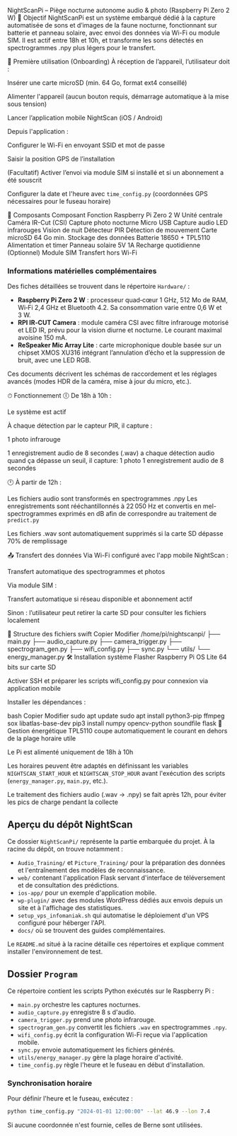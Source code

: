 NightScanPi – Piège nocturne autonome audio & photo (Raspberry Pi Zero 2 W)
🎯 Objectif
NightScanPi est un système embarqué dédié à la capture automatisée de sons et d’images de la faune nocturne, fonctionnant sur batterie et panneau solaire, avec envoi des données via Wi-Fi ou module SIM. Il est actif entre 18h et 10h, et transforme les sons détectés en spectrogrammes .npy plus légers pour le transfert.

🧭 Première utilisation (Onboarding)
À réception de l’appareil, l’utilisateur doit :

Insérer une carte microSD (min. 64 Go, format ext4 conseillé)

Alimenter l'appareil (aucun bouton requis, démarrage automatique à la mise sous tension)

Lancer l’application mobile NightScan (iOS / Android)

Depuis l'application :

Configurer le Wi-Fi en envoyant SSID et mot de passe

Saisir la position GPS de l’installation

(Facultatif) Activer l’envoi via module SIM si installé et si un abonnement a été souscrit

Configurer la date et l'heure avec `time_config.py` (coordonnées GPS nécessaires pour le fuseau horaire)

🧩 Composants
Composant	Fonction
Raspberry Pi Zero 2 W	Unité centrale
Caméra IR-Cut (CSI)	Capture photo nocturne
Micro USB	Capture audio
LED infrarouges	Vision de nuit
Détecteur PIR	Détection de mouvement
Carte microSD 64 Go min.	Stockage des données
Batterie 18650 + TPL5110	Alimentation et timer
Panneau solaire 5V 1A	Recharge quotidienne
(Optionnel) Module SIM	Transfert hors Wi-Fi
### Informations matérielles complémentaires

Des fiches détaillées se trouvent dans le répertoire `Hardware/` :

- **Raspberry Pi Zero 2 W** : processeur quad‑cœur 1 GHz, 512 Mo de RAM, Wi‑Fi 2,4 GHz et Bluetooth 4.2. Sa consommation varie entre 0,6 W et 3 W.
- **RPI IR‑CUT Camera** : module caméra CSI avec filtre infrarouge motorisé et LED IR, prévu pour la vision diurne et nocturne. Le courant maximal avoisine 150 mA.
- **ReSpeaker Mic Array Lite** : carte microphonique double basée sur un chipset XMOS XU316 intégrant l’annulation d’écho et la suppression de bruit, avec une LED RGB.

Ces documents décrivent les schémas de raccordement et les réglages avancés (modes HDR de la caméra, mise à jour du micro, etc.).

⏱ Fonctionnement
🕕 De 18h à 10h :

Le système est actif

À chaque détection par le capteur PIR, il capture :

1 photo infrarouge

1 enregistrement audio de 8 secondes (.wav)
a chaque détection audio quand ça dépasse un seuil, il capture:
1 photo 
1 enregistrement audio de 8 secondes

🕛 À partir de 12h :

Les fichiers audio sont transformés en spectrogrammes .npy
Les enregistrements sont rééchantillonnés à 22 050 Hz et convertis en
mel-spectrogrammes exprimés en dB afin de correspondre au traitement de
`predict.py`

Les fichiers .wav sont automatiquement supprimés si la carte SD dépasse 70% de remplissage

📤 Transfert des données
Via Wi-Fi configuré avec l'app mobile NightScan :

Transfert automatique des spectrogrammes et photos

Via module SIM :

Transfert automatique si réseau disponible et abonnement actif

Sinon : l’utilisateur peut retirer la carte SD pour consulter les fichiers localement

📁 Structure des fichiers
swift
Copier
Modifier
/home/pi/nightscanpi/
├── main.py
├── audio_capture.py
├── camera_trigger.py
├── spectrogram_gen.py
├── wifi_config.py
├── sync.py
└── utils/
    └── energy_manager.py
🛠 Installation système
Flasher Raspberry Pi OS Lite 64 bits sur carte SD

Activer SSH et préparer les scripts wifi_config.py pour connexion via application mobile

Installer les dépendances :

bash
Copier
Modifier
sudo apt update
sudo apt install python3-pip ffmpeg sox libatlas-base-dev
pip3 install numpy opencv-python soundfile flask
🔌 Gestion énergétique
TPL5110 coupe automatiquement le courant en dehors de la plage horaire utile

Le Pi est alimenté uniquement de 18h à 10h

Les horaires peuvent être adaptés en définissant les variables
`NIGHTSCAN_START_HOUR` et `NIGHTSCAN_STOP_HOUR` avant l'exécution des scripts
(`energy_manager.py`, `main.py`, etc.).

Le traitement des fichiers audio (.wav → .npy) se fait après 12h, pour éviter les pics de charge pendant la collecte

## Aperçu du dépôt NightScan

Ce dossier `NightScanPi/` représente la partie embarquée du projet. À la racine du dépôt, on trouve notamment :
- `Audio_Training/` et `Picture_Training/` pour la préparation des données et l'entraînement des modèles de reconnaissance.
- `web/` contenant l'application Flask servant d'interface de téléversement et de consultation des prédictions.
- `ios-app/` pour un exemple d'application mobile.
- `wp-plugin/` avec des modules WordPress dédiés aux envois depuis un site et à l'affichage des statistiques.
- `setup_vps_infomaniak.sh` qui automatise le déploiement d'un VPS configuré pour héberger l'API.
- `docs/` où se trouvent des guides complémentaires.

Le `README.md` situé à la racine détaille ces répertoires et explique comment installer l'environnement de test.

## Dossier `Program`
Ce répertoire contient les scripts Python exécutés sur le Raspberry Pi :

- `main.py` orchestre les captures nocturnes.
- `audio_capture.py` enregistre 8 s d'audio.
- `camera_trigger.py` prend une photo infrarouge.
- `spectrogram_gen.py` convertit les fichiers `.wav` en spectrogrammes `.npy`.
- `wifi_config.py` écrit la configuration Wi-Fi reçue via l'application mobile.
- `sync.py` envoie automatiquement les fichiers générés.
- `utils/energy_manager.py` gère la plage horaire d'activité.
- `time_config.py` règle l'heure et le fuseau en début d'installation.

### Synchronisation horaire
Pour définir l'heure et le fuseau, exécutez :
```bash
python time_config.py "2024-01-01 12:00:00" --lat 46.9 --lon 7.4
```
Si aucune coordonnée n'est fournie, celles de Berne sont utilisées.
